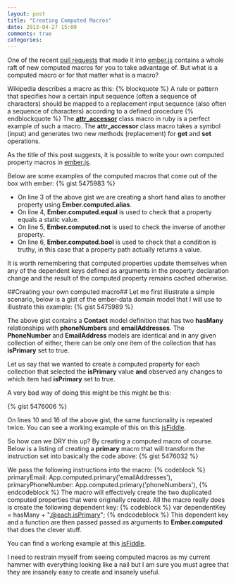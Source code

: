 ```yaml
---
layout: post
title: "Creating Computed Macros"
date: 2013-04-27 15:00
comments: true
categories: 
---
```

One of the recent <a href="https://github.com/emberjs/ember.js/pull/2219" target="_blank">pull requests</a> that made it into <a href="http://emberjs.com/" target="_blank">ember.js</a> contains a whole raft of new computed macros for you to take advantage of.  But what is a computed macro or for that matter what is a macro?

Wikipedia describes a macro as this:
{% blockquote %}
A rule or pattern that specifies how a certain input sequence (often a sequence of characters) should be mapped to a replacement input sequence (also often a sequence of characters) according to a defined procedure
{% endblockquote %}
The <a href="http://www.coderanch.com/t/489744/Ruby/Metaprogramming-essential-part-Ruby" target="_blank">**attr_accessor**</a> class macro in ruby is a perfect example of such a macro.  The **attr_accessor** class macro takes a symbol (input) and generates two new methods (replacement) for **get** and **set** operations.

As the title of this post suggests, it is possible to write your own computed property macros in <a href="http://emberjs.com/" target="_blank">ember.js</a>.

Below are some examples of the computed macros that come out of the box with ember:
{% gist 5475983 %}

- On line 3 of the above gist we are creating a short hand alias to another property using **Ember.computed.alias**.
- On line 4, **Ember.computed.equal** is used to check that a property equals a static value. 
- On line 5, **Ember.computed.not** is used to check the inverse of another property.
- On line 6, **Ember.computed.bool** is used to check that a condition is truthy, in this case that a property path actually returns a value.

It is worth remembering that computed properties update themselves when any of the dependent keys defined as arguments in the property declaration change and the result of the computed property remains cached otherwise.

##Creating your own computed macro##
Let me first illustrate a simple scenario, below is a gist of the ember-data domain model that I will use to illustrate this example:
{% gist 5475989 %}

The above gist contains a **Contact** model definition that has two **hasMany** relationships with **phoneNumbers** and **emailAddresses**. The **PhoneNumber** and **EmailAddress** models are identical and in any given collection of either, there can be only one item of the collection that  has **isPrimary** set to true.  

Let us say that we wanted to create a computed property for each collection that selected the **isPrimary** value **and** observed any changes to which item had **isPrimary** set to true.

A very bad way of doing this might be this might be this:

{% gist 5476006 %}

On lines 10 and 16 of the above gist, the same functionality is repeated twice.  You can see a working example of this on this <a href="http://jsfiddle.net/rG56F/6/" target="_blank">jsFiddle</a>.

So how can we DRY this up?  By creating a computed macro of course.  Below is a listing of creating a **primary** macro that will transform the instruction set into basically the code above:
{% gist 5476032 %}

We pass the following instructions into the macro:
{% codeblock %}
primaryEmail: App.computed.primary('emailAddresses'),
primaryPhoneNumber: App.computed.primary('phoneNumbers'),
{% endcodeblock %}
The macro will effectively create the two duplicated computed properties that were originally created.  All the macro really does is create the following dependent key:
{% codeblock %}
var dependentKey = hasMany + ".@each.isPrimary";
{% endcodeblock %}
This dependent key and a function are then passed passed as arguments to **Ember.computed** that does the clever stuff.

You can find a working example at this <a href="http://jsfiddle.net/q6TAa/1/" target="_blank">jsFiddle</a>.

I need to restrain myself from seeing computed macros as my current hammer with everything looking like a nail but I am sure you must agree that they are insanely easy to create and insanely useful.


